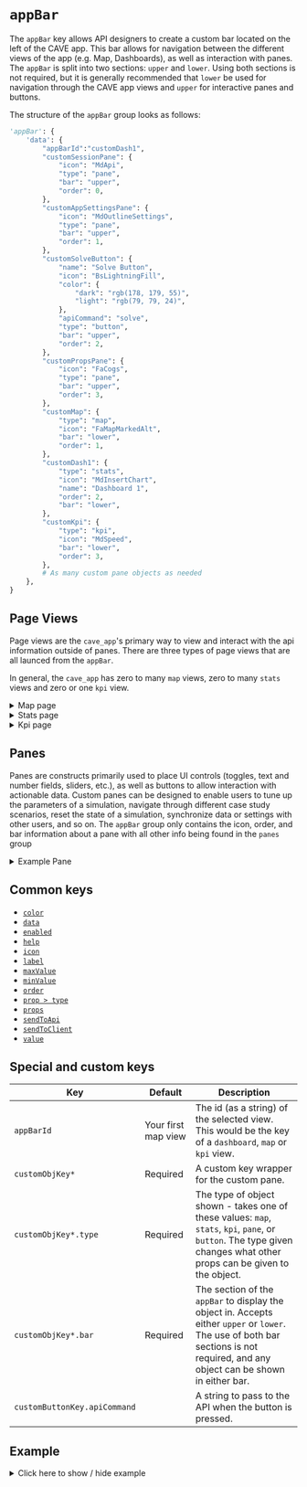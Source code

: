 # `appBar`
The `appBar` key allows API designers to create a custom bar located on the left of the CAVE app. This bar allows for navigation between the different views of the app (e.g. Map, Dashboards), as well as interaction with panes. The `appBar` is split into two sections: `upper` and `lower`. Using both sections is not required, but it is generally recommended that `lower` be used for navigation through the CAVE app views and `upper` for interactive panes and buttons.

The structure of the `appBar` group looks as follows:
```py
'appBar': {
    'data': {
        "appBarId":"customDash1",
        "customSessionPane": {
            "icon": "MdApi",
            "type": "pane",
            "bar": "upper",
            "order": 0,
        },
        "customAppSettingsPane": {
            "icon": "MdOutlineSettings",
            "type": "pane",
            "bar": "upper",
            "order": 1,
        },
        "customSolveButton": {
            "name": "Solve Button",
            "icon": "BsLightningFill",
            "color": {
                "dark": "rgb(178, 179, 55)",
                "light": "rgb(79, 79, 24)",
            },
            "apiCommand": "solve",
            "type": "button",
            "bar": "upper",
            "order": 2,
        },
        "customPropsPane": {
            "icon": "FaCogs",
            "type": "pane",
            "bar": "upper",
            "order": 3,
        },
        "customMap": {
            "type": "map",
            "icon": "FaMapMarkedAlt",
            "bar": "lower",
            "order": 1,
        },
        "customDash1": {
            "type": "stats",
            "icon": "MdInsertChart",
            "name": "Dashboard 1",
            "order": 2,
            "bar": "lower",
        },
        "customKpi": {
            "type": "kpi",
            "icon": "MdSpeed",
            "bar": "lower",
            "order": 3,
        },
        # As many custom pane objects as needed
    },
}
```

## Page Views
Page views are the `cave_app`'s primary way to view and interact with the api information outside of panes. There are three types of page views that are all launced from the `appBar`.

In general, the `cave_app` has zero to many `map` views, zero to many `stats` views and zero or one `kpi` view.

<details>
  <summary>Map page</summary>

```py
"customMap1": {
    "type": "map",
    "icon": "FaMapMarkedAlt",
    "bar": "lower",
    "order": 1,
},
```
</details>

<details>
  <summary>Stats page</summary>

```py
"customStats1": {
    "type": "stats",
    "icon": "MdInsertChart",
    "name": "Dashboard 1",
    "order": 2,
    "bar": "lower",
},
```
</details>

<details>
  <summary>Kpi page</summary>

```py
"customKpi": {
    "type": "kpi",
    "icon": "MdSpeed",
    "bar": "lower",
    "order": 3,
},
```
</details>

## Panes
Panes are constructs primarily used to place UI controls (toggles, text and number fields, sliders, etc.), as well as buttons to allow interaction with actionable data. Custom panes can be designed to enable users to tune up the parameters of a simulation, navigate through different case study scenarios, reset the state of a simulation, synchronize data or settings with other users, and so on. The `appBar` group only contains the icon, order, and bar information about a pane with all other info being found in the `panes` group

<details>
  <summary>Example Pane</summary>

```py
"customSessionPane": {
    "icon": "MdApi",
    "type": "pane",
    "bar": "upper",
    "order": 0,
},
```
</details>

## Common keys
- [`color`](../common_keys/common_keys.md#color)
- [`data`](../common_keys/common_keys.md#data)
- [`enabled`](../common_keys/common_keys.md#enabled)
- [`help`](../common_keys/common_keys.md#help)
- [`icon`](../common_keys/common_keys.md#icon)
- [`label`](../common_keys/common_keys.md#label)
- [`maxValue`](../common_keys/common_keys.md#max-value)
- [`minValue`](../common_keys/common_keys.md#min-value)
- [`order`](../common_keys/common_keys.md#order)
- [`prop > type`](../common_keys/common_keys.md#prop-type)
- [`props`](../common_keys/common_keys.md#props-short)
- [`sendToApi`](../common_keys/common_keys.md#sendToApi)
- [`sendToClient`](../common_keys/common_keys.md#sendToClient)
- [`value`](../common_keys/common_keys.md#value)


## Special and custom keys
Key | Default | Description
--- | ------- | -----------
`appBarId` | Your first map view | The id (as a string) of the selected view. This would be the key of a `dashboard`, `map` or `kpi` view.
`customObjKey*` | Required | A custom key wrapper for the custom pane.
`customObjKey*.type` | Required | The type of object shown - takes one of these values: `map`, `stats`, `kpi`, `pane`, or `button`. The type given changes what other props can be given to the object.
`customObjKey*.bar` | Required | The section of the `appBar` to display the object in. Accepts either `upper` or `lower`. The use of both bar sections is not required, and any object can be shown in either bar.
`customButtonKey.apiCommand`<br> | | A string to pass to the API when the button is pressed.

## Example

<details>
  <summary>Click here to show / hide example</summary>

```py
"appBar": {
    "data": {
        "appBarId":"dash1",
        "session": {
            "icon": "MdApi",
            "type": "pane",
            "bar": "upper",
            "order": 0,
        },
        "appSettings": {
            "icon": "MdOutlineSettings",
            "type": "pane",
            "bar": "upper",
            "order": 1,
        },
        "resetButton": {
            "name": "Reset Button",
            "icon": "MdSync",
            "color": {
                "dark": "rgb(255, 101, 101)",
                "light": "rgb(212, 0, 0)",
            },
            "apiCommand": "reset",
            "type": "button",
            "bar": "upper",
            "order": 2,
        },
        "buttonSolve": {
            "name": "Solve Button",
            "icon": "BsLightningFill",
            "color": {
                "dark": "rgb(178, 179, 55)",
                "light": "rgb(79, 79, 24)",
            },
            "apiCommand": "solve",
            "type": "button",
            "bar": "upper",
            "order": 2,
        },
        "examplePropsPane": {
            "icon": "FaCogs",
            "type": "pane",
            "bar": "upper",
            "order": 3,
        },
        "context": {            
            "icon": "BsInboxes",
            "type": "pane",
            "order": 4,
            "bar": "upper",
        },
        "filter": {
            "icon": "FaFilter",
            "type": "pane",
            "order": 5,
            "bar": "upper",
        },
        "map1": {
            "type": "map",
            "icon": "FaMapMarkedAlt",
            "bar": "lower",
            "order": 1,
        },
        "dash1": {
            "type": "stats",
            "icon": "MdInsertChart",
            "name": "Dashboard 1",
            "order": 2,
            "bar": "lower",
        },
        "kpi1": {
            "type": "kpi",
            "icon": "MdSpeed",
            "bar": "lower",
            "order": 3,
        },
    }
},
```
</details>


